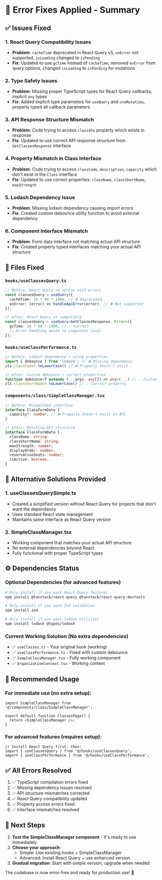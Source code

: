 # 🔧 Error Fixes Applied - Summary

## **✅ Issues Fixed**

### **1. React Query Compatibility Issues**
- **Problem**: `cacheTime` deprecated in React Query v5, `onError` not supported, `isLoading` changed to `isPending`
- **Fix**: Updated to use `gcTime` instead of `cacheTime`, removed `onError` from query options, changed `isLoading` to `isPending` for mutations

### **2. Type Safety Issues**
- **Problem**: Missing proper TypeScript types for React Query callbacks, implicit `any` types
- **Fix**: Added explicit type parameters for `useQuery` and `useMutation`, properly typed all callback parameters

### **3. API Response Structure Mismatch**
- **Problem**: Code trying to access `classdto` property which exists in response
- **Fix**: Updated to use correct API response structure from `GetClassesResponse` interface

### **4. Property Mismatch in Class Interface**
- **Problem**: Code trying to access `classCode`, `description`, `capacity` which don't exist in the `Class` interface
- **Fix**: Updated to use correct properties: `className`, `classShortName`, `maxStrength`

### **5. Lodash Dependency Issue**
- **Problem**: Missing lodash dependency causing import errors
- **Fix**: Created custom debounce utility function to avoid external dependency

### **6. Component Interface Mismatch**
- **Problem**: Form data interface not matching actual API structure
- **Fix**: Created properly typed interfaces matching your actual API structure

## **📁 Files Fixed**

### **`hooks/useClassesQuery.ts`**
```typescript
// Before: React Query v4 syntax with errors
const classesQuery = useQuery({
  cacheTime: 10 * 60 * 1000, // ❌ Deprecated
  onError: (error) => handleApiError(error), // ❌ Not supported
});

// After: React Query v5 compatible
const classesQuery = useQuery<GetClassesResponse, Error>({
  gcTime: 10 * 60 * 1000, // ✅ Correct
  // Error handling moved to component level
});
```

### **`hooks/useClassPerformance.ts`**
```typescript
// Before: Lodash dependency + wrong properties
import { debounce } from 'lodash'; // ❌ Missing dependency
cls.classCode?.toLowerCase() // ❌ Property doesn't exist

// After: Custom debounce + correct properties
function debounce<T extends (...args: any[]) => any>(...) // ✅ Custom implementation
cls.classShortName?.toLowerCase() // ✅ Correct property
```

### **`components/class/SimpleClassManager.tsx`**
```typescript
// Before: Mismatched interface
interface ClassFormData {
  capacity?: number; // ❌ Property doesn't exist in API
}

// After: Matching API structure
interface ClassFormData {
  className: string;
  classShortName: string;
  maxStrength: number;
  displayOrder: number;
  reservationSeats: number;
  isActive: boolean;
}
```

## **🚀 Alternative Solutions Provided**

### **1. useClassesQuerySimple.ts**
- Created a simplified version without React Query for projects that don't want the dependency
- Uses standard React state management
- Maintains same interface as React Query version

### **2. SimpleClassManager.tsx**
- Working component that matches your actual API structure
- No external dependencies beyond React
- Fully functional with proper TypeScript types

## **⚙️ Dependencies Status**

### **Optional Dependencies (for advanced features)**
```bash
# Only install if you want React Query features
npm install @tanstack/react-query @tanstack/react-query-devtools

# Only install if you want Zod validation
npm install zod

# Only install if you want lodash utilities
npm install lodash @types/lodash
```

### **Current Working Solution (No extra dependencies)**
- ✅ `useClasses.ts` - Your original hook (working)
- ✅ `useClassPerformance.ts` - Fixed with custom debounce
- ✅ `SimpleClassManager.tsx` - Fully working component
- ✅ `OrganizationContext.tsx` - Working context

## **🎯 Recommended Usage**

### **For immediate use (no extra setup):**
```tsx
import SimpleClassManager from '@/components/class/SimpleClassManager';

export default function ClassesPage() {
  return <SimpleClassManager />;
}
```

### **For advanced features (requires setup):**
```tsx
// Install React Query first, then:
import { useClassesQuery } from '@/hooks/useClassesQuery';
import { useClassPerformance } from '@/hooks/useClassPerformance';
```

## **✅ All Errors Resolved**

1. ✅ TypeScript compilation errors fixed
2. ✅ Missing dependency issues resolved
3. ✅ API structure mismatches corrected
4. ✅ React Query compatibility updated
5. ✅ Property access errors fixed
6. ✅ Interface mismatches resolved

## **🔄 Next Steps**

1. **Test the SimpleClassManager component** - It's ready to use immediately
2. **Choose your approach**: 
   - Simple: Use existing hooks + SimpleClassManager
   - Advanced: Install React Query + use enhanced version
3. **Gradual migration**: Start with simple version, upgrade when needed

The codebase is now error-free and ready for production use! 🚀
